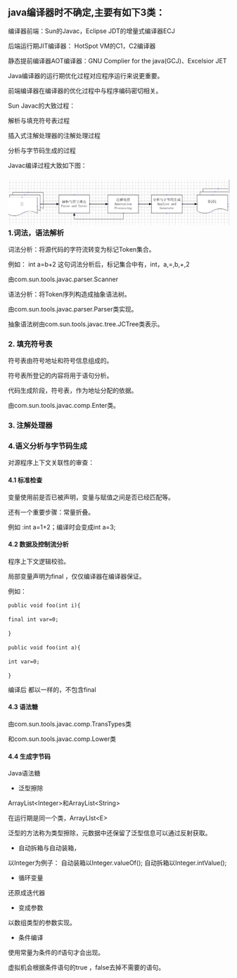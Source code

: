 ## java编译器时不确定,主要有如下3类：

编译器前端：Sun的Javac，Eclipse JDT的增量式编译器ECJ

后端运行期JIT编译器： HotSpot VM的C1，C2编译器

静态提前编译器AOT编译器：GNU Complier for the java\(GCJ\)、Excelsior JET

Java编译器的运行期优化过程对应程序运行来说更重要。

前端编译器在编译器的优化过程中与程序编码密切相关。

Sun Javac的大致过程：

解析与填充符号表过程

插入式注解处理器的注解处理过程

分析与字节码生成的过程

Javac编译过程大致如下图：

### ![](/assets/complier.png)1.词法，语法解析

词法分析：将源代码的字符流转变为标记Token集合。

例如： int a=b+2 这句词法分析后，标记集合中有，int，a,=,b,+,2

由com.sun.tools.javac.parser.Scanner

语法分析：将Token序列构造成抽象语法树。

由com.sun.tools.javac.parser.Parser类实现。

抽象语法树由com.sun.tools.javac.tree.JCTree类表示。

### 2. 填充符号表

符号表由符号地址和符号信息组成的。

符号表所登记的内容将用于语句分析。

代码生成阶段，符号表，作为地址分配的依据。

由com.sun.tools.javac.comp.Enter类。

### 3. 注解处理器

### 4.语义分析与字节码生成

对源程序上下文关联性的审查：

####  4.1 标准检查

变量使用前是否已被声明，变量与赋值之间是否已经匹配等。

还有一个重要步骤：常量折叠。

例如 :int a=1+2；编译时会变成int a=3;

####  4.2 数据及控制流分析

 程序上下文逻辑校验。

 局部变量声明为final ，仅仅编译器在编译器保证。

 例如：

```
public void foo(int i){

final int var=0;

}

public void foo(int a){

int var=0;

}
```

编译后 都以一样的，不包含final

####  4.3 语法糖

由com.sun.tools.javac.comp.TransTypes类

和com.sun.tools.javac.comp.Lower类

####  4.4 生成字节码

Java语法糖

*  泛型擦除

ArrayList&lt;Integer&gt;和ArrayList&lt;String&gt;

在运行期是同一个类，ArrayLIst&lt;E&gt;

泛型的方法称为类型擦除，元数据中还保留了泛型信息可以通过反射获取。

* 自动拆箱与自动装箱，

 以Integer为例子： 自动装箱以Integer.valueOf\(\); 自动拆箱以Integer.intValue\(\);

* 循环变量

 还原成迭代器

* 变成参数

 以数组类型的参数实现。

* 条件编译

 使用常量为条件的if语句才会出现。

 虚拟机会根据条件语句的true ，false去掉不需要的语句。

